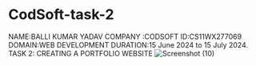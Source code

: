 # CodSoft-task-2
NAME:BALLI KUMAR YADAV
COMPANY :CODSOFT
ID:CS11WX277069
DOMAIN:WEB DEVELOPMENT
DURATION:15 June 2024 to 15 July 2024.
TASK 2: CREATING A PORTFOLIO WEBSITE ![Screenshot (10)](https://github.com/user-attachments/assets/58d7349e-7355-4ee0-80ae-90f428ac1186)
